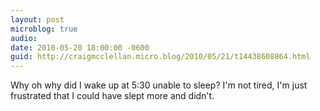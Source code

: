 ```yaml
---
layout: post
microblog: true
audio: 
date: 2010-05-20 18:00:00 -0600
guid: http://craigmcclellan.micro.blog/2010/05/21/t14438608864.html
---
```

Why oh why did I wake up at 5:30 unable to sleep? I'm not tired, I'm just frustrated that I could have slept more and didn't.
